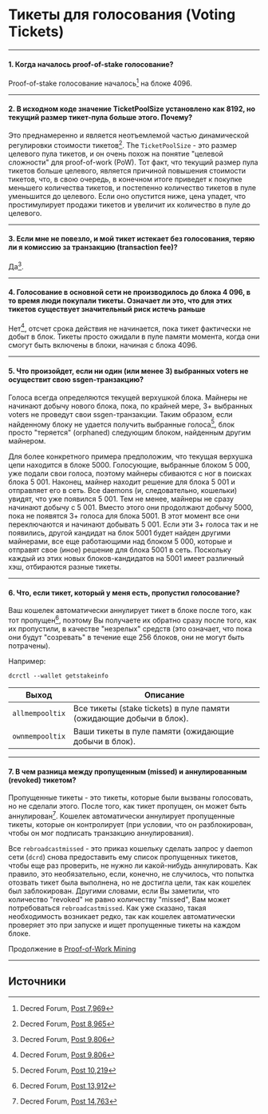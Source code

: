 # Тикеты для голосования (Voting Tickets) 

---

#### 1. Когда началось proof-of-stake голосование?

Proof-of-stake голосование началось[^7969] на блоке 4096.

---

#### 2. В исходном коде значение TicketPoolSize установлено как 8192, но текущий размер тикет-пула больше этого. Почему?

Это преднамеренно и является неотъемлемой частью динамической регулировки стоимости тикетов[^8965]. The `TicketPoolSize` - это размер целевого пула тикетов, и он очень похож на понятие "целевой сложности" для proof-of-work (PoW). Тот факт, что текущий размер пула тикетов больше целевого, является причиной повышения стоимости тикетов, что, в свою очередь, в конечном итоге приведет к покупке меньшего количества тикетов, и постепенно количество тикетов в пуле уменьшится до целевого. Если оно опустится ниже, цена упадет, что простимулирует продажи тикетов и увеличит их количество в пуле до целевого.

---

#### 3. Если мне не повезло, и мой тикет истекает без голосования, теряю ли я комиссию за транзакцию (transaction fee)?

Да[^9806].

---

#### 4. Голосование в основной сети не производилось до блока 4 096, в то время люди покупали тикеты. Означает ли это, что для этих тикетов существует значительный риск истечь раньше 

Нет[^9806], отсчет срока действия не начинается, пока тикет фактически не добыт в блок. Тикеты просто ожидали в пуле памяти момента, когда они смогут быть включены в блоки, начиная с блока 4096.

---

#### 5. Что произойдет, если ни один (или менее 3) выбранных voters не осуществит свою ssgen-транзакцию? 

Голоса всегда определяются текущей верхушкой блока. Майнеры не начинают добычу нового блока, пока, по крайней мере, 3+ выбранных voters не проведут свои ssgen-транзакции. Таким образом, если найденному блоку не удается получить выбранные голоса[^10219], блок просто "теряется" (orphaned) следующим блоком, найденным другим майнером.

Для более конкретного примера предположим, что текущая верхушка цепи находится в блоке 5000. Голосующие, выбранные блоком 5 000, уже подали свои голоса, поэтому майнеры сбиваются с ног в поисках блока 5 001. Наконец, майнер находит решение для блока 5 001 и отправляет его в сеть. Все daemons (и, следовательно, кошельки) увидят, что уже появился 5 001. Тем не менее, майнеры не сразу начинают добычу с 5 001. Вместо этого они продолжают добычу 5000, пока не появятся 3+ голоса для блока 5001. В этот момент все они переключаются и начинают добывать 5 001. Если эти 3+ голоса так и не появились, другой кандидат на блок 5001 будет найден другими майнерами, все еще работающими над блоком 5 000, которые и отправят свое (иное) решение для блока 5001 в сеть. Поскольку каждый из этих новых блоков-кандидатов на 5001 имеет различный хэш, отбираются разные тикеты.

---

#### 6. Что, если тикет, который у меня есть, пропустил голосование? 

Ваш кошелек автоматически аннулирует тикет в блоке после того, как тот пропущен[^13912], поэтому Вы получаете их обратно сразу после того, как их пропустили, в качестве "незрелых" средств (это означает, что пока они будут "созревать" в течение еще 256 блоков, они не могут быть потрачены).

Например:

```no-highlight
dcrctl --wallet getstakeinfo
```

Выход          | Описание
---             |---
`allmempooltix` | Все тикеты (stake tickets) в пуле памяти (ожидающие добычи в блок).
`ownmempooltix` | Ваши тикеты в пуле памяти (ожидающие добычи в блок).

---

#### 7. В чем разница между пропущенным (missed) и аннулированным (revoked) тикетом? 

Пропущенные тикеты - это тикеты, которые были вызваны голосовать, но не сделали этого. После того, как тикет пропущен, он может быть аннулирован[^14763]. Кошелек автоматически аннулирует пропущенные тикеты, которые он контролирует (при условии, что он разблокирован, чтобы он мог подписать транзакцию аннулирования).

Все `rebroadcastmissed` - это приказ кошельку сделать запрос у daemon сети (`dcrd`) снова предоставить ему список пропущенных тикетов, чтобы еще раз проверить, не нужно ли какой-нибудь аннулировать. Как правило, это необязательно, если, конечно, не случилось, что попытка отозвать тикет была выполнена, но не достигла цели, так как кошелек был заблокирован. Другими словами, если Вы заметили, что количество "revoked" не равно количеству "missed", Вам может потребоваться `rebroadcastmissed`. Как уже сказано, такая необходимость возникает редко, так как кошелек автоматически проверяет это при запуске и ищет пропущенные тикеты на каждом блоке.

Продолжение в [Proof-of-Work Mining](/mining/proof-of-work.md)

---

## <i class="fa fa-book"></i> Источники 

[^7969]: Decred Forum, [Post 7,969](https://forum.decred.org/threads/531/#post-7969)
[^8965]: Decred Forum, [Post 8,965](https://forum.decred.org/threads/531/page-2#post-8965)
[^9806]: Decred Forum, [Post 9,806](https://forum.decred.org/threads/180/page-6#post-9806)
[^10219]: Decred Forum, [Post 10,219](https://forum.decred.org/threads/180/page-6#post-10219)
[^13912]: Decred Forum, [Post 13,912](https://forum.decred.org/threads/1271/#post-13912)
[^14763]: Decred Forum, [Post 14,763](https://forum.decred.org/threads/1335/#post-14763)

